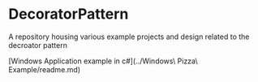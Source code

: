# DecoratorPattern
A repository housing various example projects and design related to the decroator pattern

[Windows Application example in c#](../Windows\ Pizza\ Example/readme.md)

